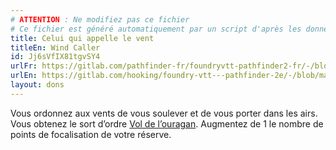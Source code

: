 ```yaml
---
# ATTENTION : Ne modifiez pas ce fichier
# Ce fichier est généré automatiquement par un script d'après les données du module Foundry VTT officiel et de sa traduction
title: Celui qui appelle le vent
titleEn: Wind Caller
id: Jj6sVfIX81tgvSY4
urlFr: https://gitlab.com/pathfinder-fr/foundryvtt-pathfinder2-fr/-/blob/master/data/feats/Jj6sVfIX81tgvSY4.htm
urlEn: https://gitlab.com/hooking/foundry-vtt---pathfinder-2e/-/blob/master/packs/data/feats.db/wind-caller.json
layout: dons
---
```

Vous ordonnez aux vents de vous soulever et de vous porter dans les airs. Vous obtenez le sort d’ordre [Vol de l’ouragan](../sorts/vol-de-l-ouragan.html). Augmentez de 1 le nombre de points de focalisation de votre réserve.
